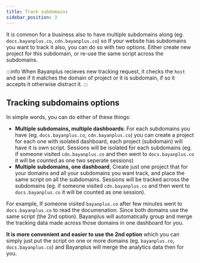 ```yaml
---
title: Track subdomains
sidebar_position: 3
---
```


It is common for a business also to have multiple subdomains along (eg. `docs.bayanplus.co`, `cdn.bayanplus.co`) so If your website has subdomains you want to track it also, you can do so with two options. Either create new project for this subdomain, or re-use the same script across the subdomains.

:::info
When Bayanplus recieves new tracking request, it checks the `host` and see if it matches the domain of project or it is subdomain, if so it accepts it otherwise distract it.
:::

## Tracking subdomains options

In simple words, you can do either of these things:

- **Multiple subdomains, multiple dashboards**:
  For each subdomains you have (eg. `docs.bayanplus.co`, `cdn.bayanplus.co`) you can create a project for each one with isolated dashboard, each project (subdomain) will have it is own script.
  Sessions will be isolated for each subdomains (eg. if someone visited `cdn.bayanplus.co` and then went to `docs.bayanplus.co` it will be counted as one two seperate sessions)
- **Multiple subdomains, one dashboard**,
  Create just one project that for your domains and all your subdomains you want track, and place the same script on all the subdomains. Sessions will be tracked across the subdomains (eg. if someone visited `cdn.bayanplus.co` and then went to `docs.bayanplus.co` it will be counted as one session).

For example, If someone visited `bayanplus.co` after few minutes went to `docs.bayanplus.co` to read the documenation. Since both domains use the same script (the 2nd option). Bayanplus will automatically group and merge the tracking data made across those domains in one dashboard for you.

**It is more convenient and easier to use the 2nd option** which you can simply just put the script on one or more domains (eg. `bayanplus.co`, `docs.bayanplus.co`) and Bayanplus will merge the analytics data then for you.
